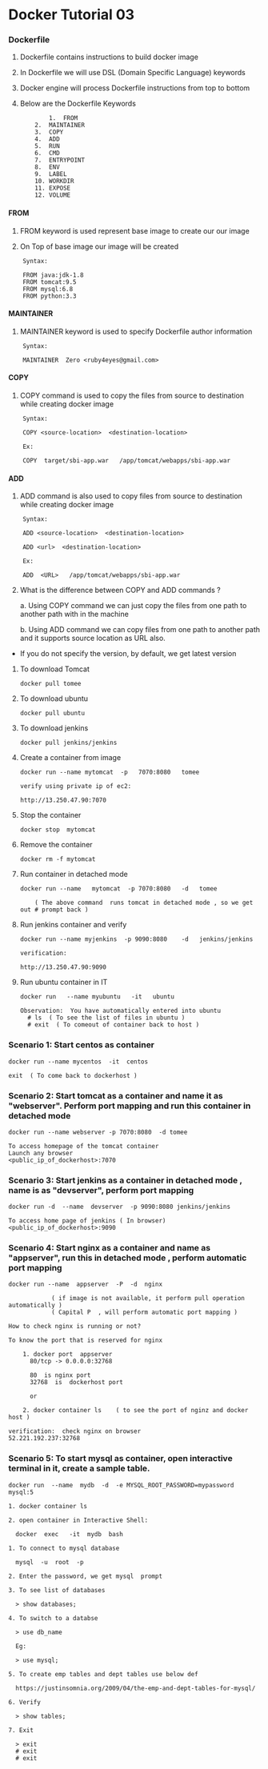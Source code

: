 # Docker Tutorial 03   





### Dockerfile
1.  Dockerfile contains instructions to build docker image

2.  In Dockerfile we will use DSL (Domain Specific Language) keywords

3.  Docker engine will process Dockerfile instructions from top to bottom

4.  Below are the Dockerfile Keywords

    ```
	        1.  FROM
		2.  MAINTAINER
		3.  COPY
		4.  ADD
		5.  RUN
		6.  CMD
		7.  ENTRYPOINT
		8.  ENV
		9.  LABEL
		10. WORKDIR
		11. EXPOSE
		12. VOLUME
    ```	

####  FROM
1.   FROM keyword is used represent base image to create our our image

2.   On Top of base image our image will be created

```
	Syntax: 

	FROM java:jdk-1.8
	FROM tomcat:9.5
	FROM mysql:6.8
	FROM python:3.3	
```	


####  MAINTAINER

1.  MAINTAINER keyword is used to specify Dockerfile author information
```
	Syntax:

	MAINTAINER  Zero <ruby4eyes@gmail.com>
```



####  COPY


1.  COPY command is used to copy the files from source to destination while creating docker image

```
	Syntax:

	COPY <source-location>  <destination-location>

	Ex: 

	COPY  target/sbi-app.war   /app/tomcat/webapps/sbi-app.war
```



####  ADD


1.  ADD command is also used to copy files from source to destination while creating docker image

```
	Syntax:

	ADD <source-location>  <destination-location>

	ADD <url>  <destination-location>

	Ex: 

	ADD  <URL>   /app/tomcat/webapps/sbi-app.war
```

2.  What is the difference between COPY and ADD commands ?

	a. Using COPY command we can just copy the files from one path to another path with in the machine

	b. Using ADD command we can copy files from one path to another path and it supports source location as URL also.



* If you do not specify the version, by default, we get latest version 

	  
1.	To download Tomcat 

      `docker pull tomee`
		
2.	To download ubuntu

      `docker pull ubuntu`		
		
3.	To download jenkins 

      `docker pull jenkins/jenkins` 
		
4.	Create a container from image  

      `docker run --name mytomcat  -p   7070:8080   tomee` 
	  
	  ```
	  verify using private ip of ec2:
	  
	  http://13.250.47.90:7070
	  ```
	  
5.	Stop the container 

      `docker stop  mytomcat` 
	  
6.	Remove the container 

      `docker rm -f mytomcat` 
	  
7.	Run container in detached mode  

      `docker run --name   mytomcat  -p 7070:8080   -d   tomee` 
	  
			( The above command  runs tomcat in detached mode , so we get out # prompt back )
	  
8.	Run jenkins container and verify  

      `docker run --name myjenkins  -p 9090:8080    -d   jenkins/jenkins`
	  
      ```
	  verification:
	  
	  http://13.250.47.90:9090
	  ```	  
	  
9.	Run ubuntu container in IT  

      `docker run   --name myubuntu   -it   ubuntu`
	  
	  ```
	  Observation:  You have automatically entered into ubuntu
		# ls  ( To see the list of files in ubuntu )
		# exit  ( To comeout of container back to host )
      ```

	  
	  
	  
	  
	  
		  
		  
### Scenario 1: Start centos as container 

  `docker run --name mycentos  -it  centos`
	  
  `exit  ( To come back to dockerhost )`
		
### Scenario 2: Start tomcat as a container and name it as "webserver". Perform port mapping and run this container in detached mode

  `docker run --name webserver -p 7070:8080  -d tomee`
	  
  ```
  To access homepage of the tomcat container
  Launch any browser
  <public_ip_of_dockerhost>:7070
  ```

### Scenario 3: Start jenkins as a container in detached mode , name is as "devserver", perform port mapping

  `docker run -d  --name  devserver  -p 9090:8080 jenkins/jenkins`
      
  ```
  To access home page of jenkins ( In browser)
  <public_ip_of_dockerhost>:9090
  ```

### Scenario 4: Start nginx as a container and name as "appserver", run this in detached mode ,   perform automatic port mapping 

  `docker run --name  appserver  -P  -d  nginx`
	  
				( if image is not available, it perform pull operation automatically )
				( Capital P  , will perform automatic port mapping )
	  
  ```
  How to check nginx is running or not?
	  
  To know the port that is reserved for nginx 
	  
	  1. docker port  appserver
        80/tcp -> 0.0.0.0:32768
		
		80  is nginx port
		32768  is  dockerhost port
		
		or
		
	  2. docker container ls    ( to see the port of nginz and docker host )
  ```
	  
  ```
  verification:  check nginx on browser
  52.221.192.237:32768
  ```

### Scenario 5: To start mysql  as container, open interactive terminal in it, create a sample table.

  `docker run  --name  mydb  -d  -e MYSQL_ROOT_PASSWORD=mypassword  mysql:5`
	  
  ```
  1. docker container ls
	  
  2. open container in Interactive Shell:
	  
    docker  exec   -it  mydb  bash
  ```
	  
  ```
  1. To connect to mysql database
		
	mysql  -u  root  -p 
		 
  2. Enter the password, we get mysql  prompt
	  
  3. To see list of databases

	> show databases;
		
  4. To switch to a databse
		
	> use db_name
        
	Eg:
	
	> use mysql;

  5. To create emp tables and dept tables use below def 
		
	https://justinsomnia.org/2009/04/the-emp-and-dept-tables-for-mysql/
		
  6. Verify 
  
    > show tables; 
	   
  7. Exit 	   
	   
 	> exit
	# exit
	# exit
			
  ```		

	  
